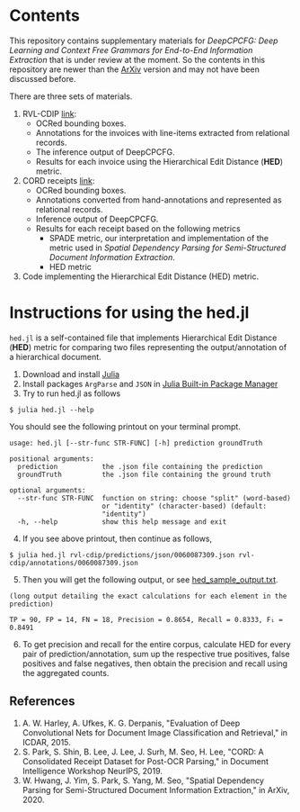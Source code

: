 # Contents
This repository contains supplementary materials for *DeepCPCFG: Deep Learning and Context Free Grammars for End-to-End Information Extraction* that is under review at the moment. So the contents in this repository are newer than the [ArXiv](https://arxiv.org/abs/2103.05908) version and may not have been discussed before.

There are three sets of materials.
1. RVL-CDIP [link](https://www.cs.cmu.edu/~aharley/rvl-cdip/):
   * OCRed bounding boxes.
   * Annotations for the invoices with line-items extracted from relational records.
   * The inference output of DeepCPCFG.
   * Results for each invoice using the Hierarchical Edit Distance (**HED**) metric.
2. CORD receipts [link](https://github.com/clovaai/cord):
   * OCRed bounding boxes.
   * Annotations converted from hand-annotations and represented as relational records.
   * Inference output of DeepCPCFG.
   * Results for each receipt based on the following metrics
     * SPADE metric, our interpretation and implementation of the metric used in *Spatial Dependency Parsing for Semi-Structured Document Information Extraction*.
     * HED metric
3. Code implementing the Hierarchical Edit Distance (HED) metric.

# Instructions for using the hed.jl
`hed.jl` is a self-contained file that implements Hierarchical Edit Distance (**HED**) metric for comparing two files representing the output/annotation of a hierarchical document.

1. Download and install [Julia](https://julialang.org/downloads/)
2. Install packages `ArgParse` and `JSON` in [Julia Built-in Package Manager](https://docs.julialang.org/en/v1/stdlib/Pkg/)
3. Try to run hed.jl as follows
```
$ julia hed.jl --help
```
You should see the following printout on your terminal prompt.
```
usage: hed.jl [--str-func STR-FUNC] [-h] prediction groundTruth

positional arguments:
  prediction           the .json file containing the prediction
  groundTruth          the .json file containing the ground truth

optional arguments:
  --str-func STR-FUNC  function on string: choose "split" (word-based)
                       or "identity" (character-based) (default:
                       "identity")
  -h, --help           show this help message and exit
```
4. If you see above printout, then continue as follows, 
```
$ julia hed.jl rvl-cdip/predictions/json/0060087309.json rvl-cdip/annotations/0060087309.json
```
5. Then you will get the following output, or see [hed_sample_output.txt](hed_sample_output.txt).
```
(long output detailing the exact calculations for each element in the prediction)

TP = 90, FP = 14, FN = 18, Precision = 0.8654, Recall = 0.8333, F₁ = 0.8491
```
6. To get precision and recall for the entire corpus, calculate HED for every pair of prediction/annotation, sum up the respective true positives, false positives and false negatives, then obtain the precision and recall using the aggregated counts.

## References
1. A. W. Harley, A. Ufkes, K. G. Derpanis, "Evaluation of Deep Convolutional Nets for Document Image Classification and Retrieval," in ICDAR, 2015.
2. S. Park, S. Shin, B. Lee, J. Lee, J. Surh, M. Seo, H. Lee, "CORD: A Consolidated Receipt Dataset for Post-OCR Parsing," in Document Intelligence Workshop NeurIPS, 2019.
3. W. Hwang, J. Yim, S. Park, S. Yang, M. Seo, "Spatial Dependency Parsing for Semi-Structured Document Information Extraction," in ArXiv, 2020.
